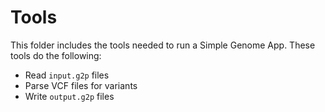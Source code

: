 # Tools

This folder includes the tools needed to run a Simple Genome App. These tools do the following:
* Read `input.g2p` files
* Parse VCF files for variants
* Write `output.g2p` files
